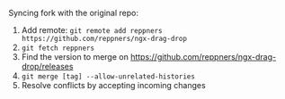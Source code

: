Syncing fork with the original repo:

1. Add remote:
`git remote add reppners https://github.com/reppners/ngx-drag-drop`
2. `git fetch reppners`
3. Find the version to merge on https://github.com/reppners/ngx-drag-drop/releases
4. `git merge [tag] --allow-unrelated-histories`
5. Resolve conflicts by accepting incoming changes
